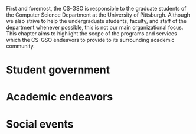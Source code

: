 First and foremost, the CS-GSO is responsible to the graduate students of the
Computer Science Department at the University of Pittsburgh.  Although we also
strive to help the undergraduate students, faculty, and staff of the department
whenever possible, this is not our main organizational focus.  This chapter
aims to highlight the scope of the programs and services which the CS-GSO
endeavors to provide to its surrounding academic community.

# Student government


# Academic endeavors


# Social events

